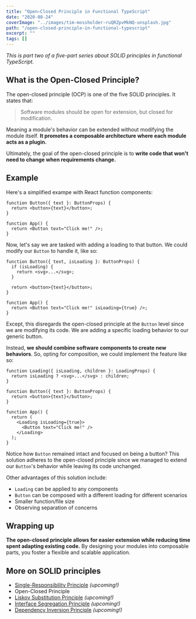 ```yaml
---
title: "Open–Closed Principle in Functional TypeScript"
date: "2020-08-24"
coverImage: "../images/tim-mossholder-ruQRZpvMkNQ-unsplash.jpg"
path: "/open-closed-principle-in-functional-typescript"
excerpt: ""
tags: []
---
```


_This is part two of a five-part series about SOLID principles in functional TypeScript._

## What is the Open-Closed Principle?

The open-closed principle (OCP) is one of the five SOLID principles. It states that:

> Software modules should be open for extension, but closed for modification.

Meaning a module's behavior can be extended without modifying the module itself. **It promotes a composable architecture where each module acts as a plugin.**

Ultimately, the goal of the open-closed principle is to **write code that won't need to change when requirements change.**

## Example

Here's a simplified exampe with React function components:

```tsx
function Button({ text }: ButtonProps) {
  return <button>{text}</button>;
}

function App() {
  return <Button text="Click me!" />;
}
```

Now, let's say we are tasked with adding a loading to that button. We could modify our `Button` to handle it, like so:

```tsx
function Button({ text, isLoading }: ButtonProps) {
  if (isLoading) {
    return <svg>...</svg>;
  }

  return <button>{text}</button>;
}

function App() {
  return <Button text="Click me!" isLoading={true} />;
}
```

Except, this disregards the open-closed principle at the `Button` level since we are modifying its code. We are adding a specific loading behavior to our generic button.

Instead, **we should combine software components to create new behaviors**. So, opting for composition, we could implement the feature like so:

```tsx
function Loading({ isLoading, children }: LoadingProps) {
  return isLoading ? <svg>...</svg> : children;
}

function Button({ text }: ButtonProps) {
  return <button>{text}</button>;
}

function App() {
  return (
    <Loading isLoading={true}>
      <Button text="Click me!" />
    </Loading>
  );
}
```

Notice how `Button` remained intact and focused on being a button? This solution adheres to the open-closed principle since we managed to extend our `Button`'s behavior while leaving its code unchanged.

Other advantages of this solution include:

- `Loading` can be applied to any components
- `Button` can be composed with a different loading for different scenarios
- Smaller function/file size
- Observing separation of concerns

## Wrapping up

**The open-closed principle allows for easier extension while reducing time spent adapting existing code.** By designing your modules into composable parts, you foster a flexible and scalable application.

## More on SOLID principles

- [Single-Responsibility Principle](https://alexnault.dev) _(upcoming!)_
- Open-Closed Principle
- [Liskov Substitution Principle](https://alexnault.dev) _(upcoming!)_
- [Interface Segregation Principle](https://alexnault.dev) _(upcoming!)_
- [Dependency Inversion Principle](https://alexnault.dev) _(upcoming!)_
